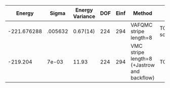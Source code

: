 | Energy      | Sigma   | Energy Variance | DOF | Einf | Method                                                       | Reference |
|-------------|---------|-----------------|-----|------|--------------------------------------------------------------|-----------|
| -221.676288 | .005632 | 0.67(14)        | 224 | 294  | VAFQMC stripe length=8                                       | TODO: This is from Sorella and this is not public git-scm.sissa.it:TurboLattice/HST_AAD/example/16x16/U8/stripel8doping1su8/b1.73n/pbc |
| -219.204    | 7e-03   | 11.93           | 224 | 294  | VMC stripe length=8 (+Jastrow and backflow)                  | TODO: ask Luca |
